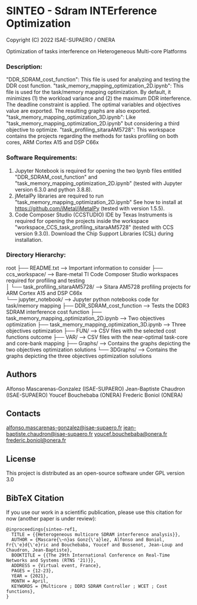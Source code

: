 # SINTEO - Sdram INTErference Optimization

Copyright (C) 2022 ISAE-SUPAERO / ONERA

Optimization of tasks interference on Heterogeneous Multi-core Platforms

### Description:

"DDR_SDRAM_cost_function": This file is used for analyzing and testing the DDR cost function.
"task_memory_mapping_optimization_2D.ipynb": This file is used for the task/memory mapping optimization.
					     By default, it minimizes (1) the workload variance and (2) the 
					     maximum DDR interference. The deadline constraint is applied.
					     The optimal variables and objectives value are exported.
					     The resulting graphs are also exported.
"task_memory_mapping_optimization_3D.ipynb": Like "task_memory_mapping_optimization_2D.ipynb" but
					     considering a third objective to optimize.
"task_profiling_sitaraAM5728": This workspace contains the projects regarding the methods
			       for tasks profiling on both cores, ARM Cortex A15 and DSP C66x

### Software Requirements:

1. Jupyter Notebook is required for opening the two Ipynb files entitled 
   "DDR_SDRAM_cost_function" and "task_memory_mapping_optimization_2D.ipynb"
   (tested with Jupyter version 6.3.0 and python 3.8.8).
2. jMetalPy libraries are required to run "task_memory_mapping_optimization_2D.ipynb"
   See how to install at https://github.com/jMetal/jMetalPy
   (tested with version 1.5.5).
3. Code Composer Studio (CCSTUDIO) IDE by Texas Instruments is required for 
   opening the projects inside the workspace "workspace_CCS_task_profiling_sitaraAM5728"
   (tested with CCS version 9.3.0). Download the Chip Support Libraries (CSL) during installation.

### Directory Hierarchy:


root
├── README.txt  -->  Important information to consider 
├── ccs_workspace/  -->  Bare-metal TI Code Composer Studio workspaces required for profiling and testing  
│   └── task_profiling_sitaraAM5728/  -->  Sitara AM5728 profiling projects for ARM Cortex A15 and DSP C66x   
└── jupyter_notebook/  -->  Jupyter python notebooks code for task/memory mapping
    ├── DDR_SDRAM_cost_function  -->  Tests the DDR3 SDRAM interference cost function
    ├── task_memory_mapping_optimization_2D.ipynb  --> Two objectives optimization
    ├── task_memory_mapping_optimization_3D.ipynb  --> Three objectives optimization
    ├── FUN/  -->  CSV files with the selected cost functions outcome
    ├── VAR/  -->  CSV files with the near-optimal task-core and core-bank mapping
    ├── Graphs/  --> Contains the graphs depicting the two objectives optimization solutions
    └── 3DGraphs/  --> Contains the graphs depicting the three objectives optimization solutions

## Authors

Alfonso Mascarenas-Gonzalez (ISAE-SUPAERO)
Jean-Baptiste Chaudron (ISAE-SUPAERO)
Youcef Bouchebaba (ONERA)
Frederic Boniol (ONERA)

## Contacts

alfonso.mascarenas-gonzalez@isae-supaero.fr
jean-baptiste.chaudron@isae-supaero.fr
youcef.bouchebaba@onera.fr
frederic.boniol@onera.fr

## License

This project is distributed as an open-source software under GPL version 3.0

## BibTeX Citation

If you use our work in a scientific publication, please use this citation for now (another paper is under review):

```
@inproceedings{sinteo-ref1,
  TITLE = {{Heterogeneous multicore SDRAM interference analysis}},
  AUTHOR = {Mascare{\~n}as Gonz{\'a}lez, Alfonso and Boniol, Fr{\'e}d{\'e}ric and Bouchebaba, Youcef and Bussenot, Jean-Loup and Chaudron, Jean-Baptiste},
  BOOKTITLE = {{The 29th International Conference on Real-Time Networks and Systems (RTNS '21)}},
  ADDRESS = {Virtual event, France},
  PAGES = {12-23},
  YEAR = {2021},
  MONTH = April,
  KEYWORDS = {Multicore ; DDR3 SDRAM Controller ; WCET ; Cost functions},
}





